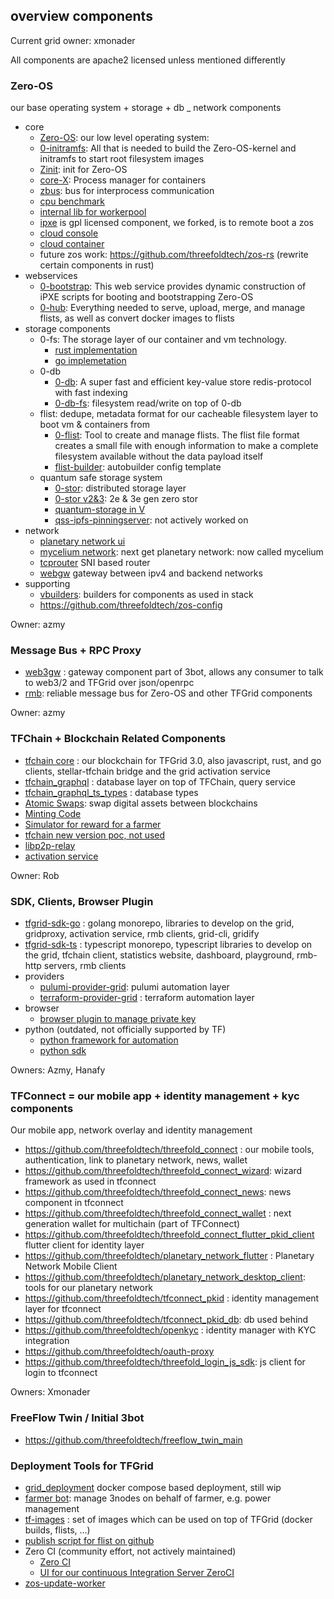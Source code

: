 ## overview components

Current grid owner: xmonader

All components are apache2 licensed unless mentioned differently

### Zero-OS

our base operating system + storage + db _ network components

* core
    * [Zero-OS](https://github.com/threefoldtech/zos): our low level operating system: 
    * [0-initramfs](https://github.com/threefoldtech/0-initramfs): All that is needed to build the Zero-OS-kernel and initramfs to start root filesystem
    images
    * [Zinit](https://github.com/threefoldtech/zinit): init for Zero-OS
    * [core-X](https://github.com/threefoldtech/corex): Process manager for containers
    * [zbus](https://github.com/threefoldtech/zbus): bus for interprocess communication
    * [cpu benchmark](https://github.com/threefoldtech/cpu-benchmark-simple)
    * [internal lib for workerpool](https://github.com/threefoldtech/tokio-worker-pool)
    * [ipxe](https://github.com/threefoldtech/ipxe) is gpl licensed component, we forked, is to remote boot a zos
    * [cloud console](https://github.com/threefoldtech/cloud-console)
    * [cloud container](https://github.com/threefoldtech/cloud-container)
    * future zos work: https://github.com/threefoldtech/zos-rs  (rewrite certain components in rust)
* webservices
    * [0-bootstrap](https://github.com/threefoldtech/0-bootstrap): This web service provides dynamic construction of iPXE scripts for booting and bootstrapping Zero-OS 
    * [0-hub](https://github.com/threefoldtech/0-hub): Everything needed to serve, upload, merge, and manage flists, as well as convert docker images to flists 
* storage components
    * 0-fs: The storage layer of our container and vm technology.
        * [rust implementation](https://github.com/threefoldtech/rfs)
        * [go implemetation](https://github.com/threefoldtech/0-fs)
    * 0-db
        * [0-db](https://github.com/threefoldtech/0-db): A super fast and efficient key-value store redis-protocol with fast indexing
        * [0-db-fs](https://github.com/threefoldtech/0-db-fs): filesystem read/write on top of 0-db
    * flist: dedupe, metadata format for our cacheable filesystem layer to boot vm & containers from
        * [0-flist](https://github.com/threefoldtech/0-flist): Tool to create and manage flists. The flist file format creates a small file with enough information to make a complete filesystem available without the data payload itself
        * [flist-builder](https://github.com/threefoldtech/flist-builder-config): autobuilder config template
    * quantum safe storage system  
        * [0-stor](https://github.com/threefoldtech/0-stor): distributed storage layer
        * [0-stor v2&3](https://github.com/threefoldtech/0-stor_v2): 2e & 3e gen zero stor
        * [quantum-storage in V](https://github.com/threefoldtech/quantum-storage)
        * [qss-ipfs-pinningserver](https://github.com/threefoldtech/qss-ipfs-pinningserver): not actively worked on
* network
    * [planetary network ui](https://github.com/threefoldtech/Planetary-Network)
    * [mycelium network](https://github.com/threefoldtech/mycelium): next get planetary network: now called mycelium
    * [tcprouter](https://github.com/threefoldtech/tcprouter) SNI based router
    * [webgw](https://github.com/threefoldtech/webgw) gateway between ipv4 and backend networks
* supporting
    * [vbuilders](https://github.com/threefoldtech/vbuilders): builders for components as used in stack
    * https://github.com/threefoldtech/zos-config

Owner: azmy

### Message Bus + RPC Proxy

- [web3gw](https://github.com/threefoldtech/web3gw) : gateway component part of 3bot, allows any consumer to talk to web3/2 and TFGrid over json/openrpc
- [rmb](https://github.com/threefoldtech/rmb-rs): reliable message bus for Zero-OS and other TFGrid components

Owner: azmy

### TFChain + Blockchain Related Components

- [tfchain core](https://github.com/threefoldtech/tfchain) : our blockchain for TFGrid 3.0, also javascript, rust, and go clients, stellar-tfchain bridge and the grid activation service
- [tfchain_graphql](https://github.com/threefoldtech/tfchain_graphql) : database layer on top of TFChain, query service
- [tfchain_graphql_ts_types](https://github.com/threefoldtech/tfchain_graphql_ts_types) : database types
- [Atomic Swaps](https://github.com/threefoldtech/atomicswap): swap digital assets between blockchains
- [Minting Code](https://github.com/threefoldtech/minting_v3)
- [Simulator for reward for a farmer](https://github.com/threefoldtech/tfgrid_simulator)
- [tfchain new version poc, not used](https://github.com/threefoldtech/tfchain3)
- [libp2p-relay](https://github.com/threefoldtech/libp2p-relay)
- [activation service](https://github.com/threefoldtech/tfchain_activation_service)

Owner: Rob


###  SDK, Clients, Browser Plugin

- [tfgrid-sdk-go](https://github.com/threefoldtech/tfgrid-sdk-go) : golang monorepo, libraries to develop on the grid, gridproxy, activation service, rmb clients, grid-cli, gridify
- [tfgrid-sdk-ts](https://github.com/threefoldtech/tfgrid-sdk-ts) : typescript monorepo, typescript libraries to develop on the grid, tfchain client, statistics website, dashboard, playground, rmb-http servers, rmb clients
- providers
    - [pulumi-provider-grid](https://github.com/threefoldtech/pulumi-provider-grid): pulumi automation layer
    - [terraform-provider-grid](https://github.com/threefoldtech/terraform-provider-grid) : terraform automation layer
- browser
    - [browser plugin to manage private key](https://github.com/threefoldtech/tf-wallet-connector-extension)    
 - python (outdated, not officially supported by TF)
     - [python framework for automation](https://github.com/threefoldtech/js-ng)
     - [python sdk](https://github.com/threefoldtech/js-sdk)

Owners: Azmy, Hanafy

### TFConnect = our mobile app + identity management + kyc components

Our mobile app, network overlay and identity management

- https://github.com/threefoldtech/threefold_connect : our mobile tools, authentication, link to planetary network, news, wallet
- https://github.com/threefoldtech/threefold_connect_wizard: wizard framework as used in tfconnect
- https://github.com/threefoldtech/threefold_connect_news: news component in tfconnect
- https://github.com/threefoldtech/threefold_connect_wallet : next generation wallet for multichain (part of TFConnect)
- https://github.com/threefoldtech/threefold_connect_flutter_pkid_client flutter client for identity layer
- https://github.com/threefoldtech/planetary_network_flutter : Planetary Network Mobile Client
- https://github.com/threefoldtech/planetary_network_desktop_client: tools for our planetary network
- https://github.com/threefoldtech/tfconnect_pkid : identity management layer for tfconnect
- https://github.com/threefoldtech/tfconnect_pkid_db: db used behind
- https://github.com/threefoldtech/openkyc : identity manager with KYC integration
- https://github.com/threefoldtech/oauth-proxy
- https://github.com/threefoldtech/threefold_login_js_sdk: js client for login to tfconnect

Owners: Xmonader

### FreeFlow Twin / Initial 3bot

- https://github.com/threefoldtech/freeflow_twin_main

### Deployment Tools for TFGrid

- [grid_deployment](https://github.com/threefoldtech/grid_deployment) docker compose based deployment, still wip
- [farmer bot](https://github.com/threefoldtech/farmerbot): manage 3nodes on behalf of farmer, e.g. power management
- [tf-images](https://github.com/threefoldtech/tf-images) : set of images which can be used on top of TFGrid (docker builds, flists, ...)
- [publish script for flist on github](https://github.com/threefoldtech/publish-flist)
- Zero CI (community effort, not actively maintained)
     - [Zero CI](https://github.com/threefoldtech/zeroCI)
     - [UI for our continuous Integration Server ZeroCI](https://github.com/threefoldtech/zeroci-ui)
- [zos-update-worker](https://github.com/threefoldtech/zos-update-worker)

